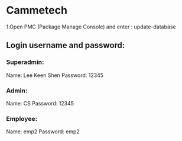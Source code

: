 # Cammetech
1.Open PMC (Package Manage Console) and enter : update-database

## Login username and password:
### Superadmin:
Name: Lee Keen Shen
Password: 12345

### Admin:
Name: CS
Password: 12345

### Employee:
Name: emp2
Password: emp2
